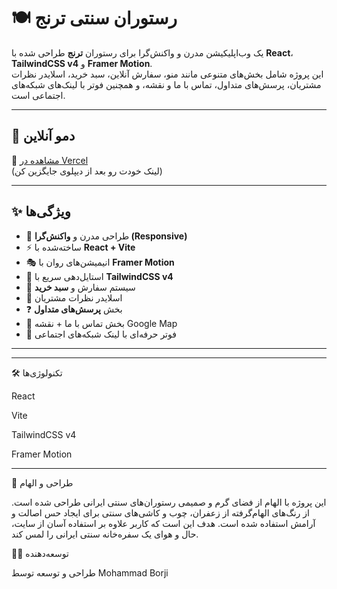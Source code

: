 # 🍽️ رستوران سنتی ترنج

یک وب‌اپلیکیشن مدرن و واکنش‌گرا برای رستوران **ترنج** طراحی شده با **React**، **TailwindCSS v4** و **Framer Motion**.  
این پروژه شامل بخش‌های متنوعی مانند منو، سفارش آنلاین، سبد خرید، اسلایدر نظرات مشتریان، پرسش‌های متداول، تماس با ما و نقشه، و همچنین فوتر با لینک‌های شبکه‌های اجتماعی است.  

---

## 🚀 دمو آنلاین

🔗 [مشاهده در Vercel](https://your-vercel-demo-link.vercel.app)  
(لینک خودت رو بعد از دیپلوی جایگزین کن)

---

## ✨ ویژگی‌ها

- 🎨 طراحی مدرن و **واکنش‌گرا (Responsive)**
- ⚡ ساخته‌شده با **React + Vite**
- 🎭 انیمیشن‌های روان با **Framer Motion**
- 🎯 استایل‌دهی سریع با **TailwindCSS v4**
- 🛒 سیستم سفارش و **سبد خرید**
- 💬 اسلایدر نظرات مشتریان
- ❓ بخش **پرسش‌های متداول**
- 📍 بخش تماس با ما + نقشه Google Map
- 📌 فوتر حرفه‌ای با لینک شبکه‌های اجتماعی

---


---

🛠️ تکنولوژی‌ها

React

Vite

TailwindCSS v4

Framer Motion

---

🎨 طراحی و الهام

این پروژه با الهام از فضای گرم و صمیمی رستوران‌های سنتی ایرانی طراحی شده است.
از رنگ‌های الهام‌گرفته از زعفران، چوب و کاشی‌های سنتی برای ایجاد حس اصالت و آرامش استفاده شده است.
هدف این است که کاربر علاوه بر استفاده آسان از سایت، حال و هوای یک سفره‌خانه سنتی ایرانی را لمس کند.

👨‍💻 توسعه‌دهنده

طراحی و توسعه توسط Mohammad Borji
